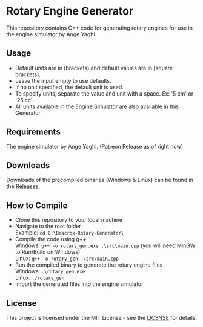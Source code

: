 # Rotary Engine Generator  
This repository contains C++ code for generating rotary engines for use in the engine simulator by Ange Yaghi.  
## Usage  
- Default units are in (brackets) and default values are in [square brackets].  
- Leave the input empty to use defaults.  
- If no unit specified, the default unit is used.  
- To specify units, separate the value and unit with a space. Ex: '5 cm' or '25 cc'.  
- All units available in the Engine Simulator are also available in this Generator.  
## Requirements   
The engine simulator by Ange Yaghi. (Patreon Release as of right now)  
## Downloads  
Downloads of the precompiled binaries (Windows & Linux) can be found in the [Releases](https://github.com/StanTheAwesomeMan/Beacrox-Rotary-Generator/releases).  
## How to Compile 
- Clone this repository to your local machine  
- Navigate to the root folder  
Example: ```cd C:\Beacrox-Rotary-Generator\```  
- Compile the code using g++  
Windows: ```g++ -o rotary_gen.exe .\src\main.cpp``` (you will need MinGW to Run/Build on Windows)   
Linux: ```g++ -o rotary_gen ./src/main.cpp```   
- Run the compiled binary to generate the rotary engine files  
Windows: ```.\rotary_gen.exe```  
Linux: ```./rotary_gen```  
- Import the generated files into the engine simulator  
## License  
This project is licensed under the MIT License - see the [LICENSE](https://github.com/StanTheAwesomeMan/Beacrox-Rotary-Generator/blob/master/LICENSE) for details.  
